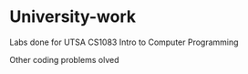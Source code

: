 # University-work

Labs done for UTSA 
CS1083 Intro to Computer Programming

Other coding problems olved
